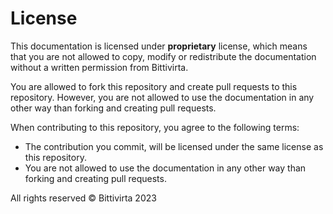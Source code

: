 # License

This documentation is licensed under **proprietary** license, which means that you are not allowed to copy, modify or redistribute the documentation without a written permission from Bittivirta.

You are allowed to fork this repository and create pull requests to this repository. However, you are not allowed to use the documentation in any other way than forking and creating pull requests.

When contributing to this repository, you agree to the following terms:

- The contribution you commit, will be licensed under the same license as this repository.
- You are not allowed to use the documentation in any other way than forking and creating pull requests.

All rights reserved &copy; Bittivirta 2023
